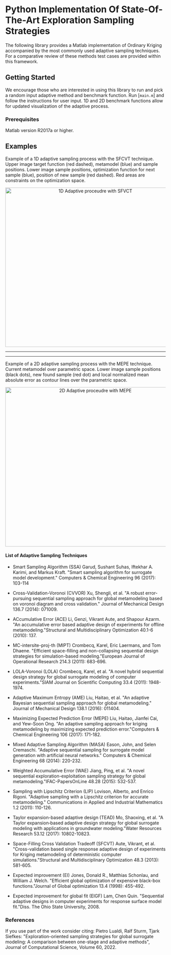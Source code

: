 # Python Implementation Of State-Of-The-Art Exploration Sampling Strategies

The following library provides a Matlab implementation of Ordinary Kriging accompanied by the most commonly used adaptive sampling techniques. For a comparative review of these methods test cases are provided within this framework.


## Getting Started

We encourage those who are interested in using this library to run and pick a random input adaptive method and benchmark function.
Run [`main.m`] and follow the instructions for user input. 1D and 2D benchmark functions allow for updated visualization of the adaptive process.


### Prerequisites

Matlab version R2017a or higher.


## Examples 


Example of a 1D adaptive sampling process with the SFCVT technique. Upper image target function (red dashed), metamodel (blue) and sample positions.
Lower image sample positions, optimization function for next sample (blue), position of new sample (red dashed). Red areas are constraints on the optimization space. 
<p align="center">
<img align="middle" src="docs/SFVCT_1d.gif" alt="1D Adaptive proceudre with SFVCT" width="550" height="500" />
</p>

---
---
Example of a 2D adaptive sampling process with the MEPE technique. Current metamodel over parametric space.
Lower image sample positions (black dots), new found sample (red dot) and local normalized mean absolute error as contour lines over the parametric space. 
<p align="center">
<img align="middle" src="docs/Eggholder_2d.gif" alt="2D Adaptive proceudre with MEPE" width="550" height="500" />
</p>

#### List of Adaptive Sampling Techniques

 - Smart Sampling Algorithm (SSA)
   Garud, Sushant Suhas, Iftekhar A. Karimi, and Markus Kraft. "Smart sampling algorithm for surrogate model development." Computers & Chemical Engineering 96 (2017): 103-114


 - Cross-Validation-Voronoi (CVVOR)
   Xu, Shengli, et al. "A robust error-pursuing sequential sampling approach for global metamodeling based on voronoi diagram and cross validation." Journal of Mechanical Design 136.7 (2014): 071009.


 - ACcumulative Error (ACE)
   Li, Genzi, Vikrant Aute, and Shapour Azarm. "An accumulative error based adaptive design of experiments for offline metamodeling."Structural and Multidisciplinary Optimization 40.1-6 (2010): 137.


 - MC-intersite-proj-th (MIPT)
   Crombecq, Karel, Eric Laermans, and Tom Dhaene. "Efficient space-filling and non-collapsing sequential design strategies for simulation-based modeling."European Journal of Operational Research 214.3 (2011): 683-696.


 - LOLA-Voronoi (LOLA)
   Crombecq, Karel, et al. "A novel hybrid sequential design strategy for global surrogate modeling of computer experiments."SIAM Journal on Scientific Computing 33.4 (2011): 1948-1974.


 - Adaptive Maximum Entropy (AME)
   Liu, Haitao, et al. "An adaptive Bayesian sequential sampling approach for global metamodeling." Journal of Mechanical Design 138.1 (2016): 011404.


 - Maximizing Expected Prediction Error (MEPE)
   Liu, Haitao, Jianfei Cai, and Yew-Soon Ong. "An adaptive sampling approach for kriging metamodeling by maximizing expected prediction error."Computers & Chemical Engineering 106 (2017): 171-182.


 - Mixed Adaptive Sampling Algorithm (MASA)
   Eason, John, and Selen Cremaschi. "Adaptive sequential sampling for surrogate model generation with artificial neural networks." Computers & Chemical Engineering 68 (2014): 220-232.


 - Weighted Accumulative Error (WAE)
   Jiang, Ping, et al. "A novel sequential exploration-exploitation sampling strategy for global metamodeling."IFAC-PapersOnLine 48.28 (2015): 532-537.


 - Sampling with Lipschitz Criterion (LIP)
   Lovison, Alberto, and Enrico Rigoni. "Adaptive sampling with a Lipschitz criterion for accurate metamodeling." Communications in Applied and Industrial Mathematics 1.2 (2011): 110-126.


 - Taylor expansion-based adaptive design (TEAD)
   Mo, Shaoxing, et al. "A Taylor expansion‐based adaptive design strategy for global surrogate modeling with applications in groundwater modeling."Water Resources Research 53.12 (2017): 10802-10823.


 - Space-Filling Cross Validation Tradeoff (SFCVT)
   Aute, Vikrant, et al. "Cross-validation based single response adaptive design of experiments for Kriging metamodeling of deterministic computer simulations."Structural and Multidisciplinary Optimization 48.3 (2013): 581-605.


 - Expected improvement (EI)
   Jones, Donald R., Matthias Schonlau, and William J. Welch. "Efficient global optimization of expensive black-box functions."Journal of Global optimization 13.4 (1998): 455-492.


 - Expected improvement for global fit (EIGF)
   Lam, Chen Quin. "Sequential adaptive designs in computer experiments for response surface model fit."Diss. The Ohio State University, 2008.



### References

If you use part of the work consider citing:
Pietro Lualdi, Ralf Sturm, Tjark Siefkes: "Exploration-oriented sampling strategies for global surrogate modeling: A comparison between one-stage and adaptive methods", Journal of Computational Science, Volume 60, 2022.
